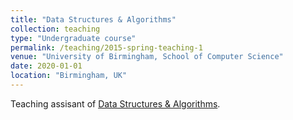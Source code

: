 ```yaml
---
title: "Data Structures & Algorithms"
collection: teaching
type: "Undergraduate course"
permalink: /teaching/2015-spring-teaching-1
venue: "University of Birmingham, School of Computer Science"
date: 2020-01-01
location: "Birmingham, UK"
---
```


Teaching assisant of [Data Structures & Algorithms](https://www.cs.bham.ac.uk/~jxb/dsa.html).


